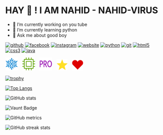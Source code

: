 # HAY 👋 ! I AM NAHID - NAHID-VIRUS 
- 🔭 I’m currently working on you tube 
- 🌱 I’m currently learning python 
- 💬 Ask me about good boy 


[<img src='[https://cdn.jsdelivr.net/npm/simple-icons@3.0.1/icons/github.svg](https://scontent.fdac24-2.fna.fbcdn.net/v/t39.30808-6/357732518_286389903899129_2652985719479065686_n.jpg?stp=dst-jpg_p843x403&_nc_cat=105&ccb=1-7&_nc_sid=5f2048&_nc_eui2=AeGlgy6B6fVMI5ldaRoJlJsm7XMRDDM4oHHtcxEMMzigcSq478nJdzuXjCTD0sBeozvYstIwo6jwx989soDB_uok&_nc_ohc=Sk6GH5XJAEQAX_nAs7e&_nc_ht=scontent.fdac24-2.fna&oh=00_AfBNIEkT2XPwAxk3PhvaVA37Q_s4iI_HJ86GrpZMcoqXWQ&oe=66109CD1)' alt='github' height='40'>]([https://github.com/NAHIDUL-79](https://github.com/NAHIDUL-79))  [<img src='https://cdn.jsdelivr.net/npm/simple-icons@3.0.1/icons/facebook.svg' alt='facebook' height='40'>](https://www.facebook.com/nahidul407)  [<img src='https://cdn.jsdelivr.net/npm/simple-icons@3.0.1/icons/instagram.svg' alt='instagram' height='40'>](https://www.instagram.com/nahidulislam407/)  [<img src='https://cdn.jsdelivr.net/npm/simple-icons@3.0.1/icons/icloud.svg' alt='website' height='40'>](https://sites.google.com/view/nahidul407/home)  [<img src='https://cdn.jsdelivr.net/npm/simple-icons@3.0.1/icons/python.svg' alt='python' height='40'>](Nothing....)  [<img src='https://cdn.jsdelivr.net/npm/simple-icons@3.0.1/icons/git.svg' alt='git' height='40'>](Nothing....)  [<img src='https://cdn.jsdelivr.net/npm/simple-icons@3.0.1/icons/html5.svg' alt='html5' height='40'>](Nothing....)  [<img src='https://cdn.jsdelivr.net/npm/simple-icons@3.0.1/icons/css3.svg' alt='css3' height='40'>](Nothing....)  [<img src='https://cdn.jsdelivr.net/npm/simple-icons@3.0.1/icons/java.svg' alt='java' height='40'>](Nothing....)  

<a href='https://archiveprogram.github.com/'><img src='https://raw.githubusercontent.com/acervenky/animated-github-badges/master/assets/acbadge.gif' width='40' height='40'></a> <a href='https://docs.github.com/en/developers'><img src='https://raw.githubusercontent.com/acervenky/animated-github-badges/master/assets/devbadge.gif' width='40' height='40'></a> <a href='https://github.com/pricing'><img src='https://raw.githubusercontent.com/acervenky/animated-github-badges/master/assets/pro.gif' width='40' height='40'></a> <a href='https://stars.github.com/'><img src='https://raw.githubusercontent.com/acervenky/animated-github-badges/master/assets/starbadge.gif' width='35' height='35'></a> <a href='https://docs.github.com/en/github/supporting-the-open-source-community-with-github-sponsors'><img src='https://raw.githubusercontent.com/acervenky/animated-github-badges/master/assets/sponsorbadge.gif' width='35' height='35'></a> 

[![trophy](https://github-profile-trophy.vercel.app/?username=NAHIDUL-79)](https://github.com/ryo-ma/github-profile-trophy)

[![Top Langs](https://github-readme-stats.vercel.app/api/top-langs/?username=NAHIDUL-79)](https://github.com/anuraghazra/github-readme-stats)

![GitHub stats](https://github-readme-stats.vercel.app/api?username=NAHIDUL-79&show_icons=true)  

![Vaunt Badge](https://api.vaunt.dev/v1/github/entities/NAHIDUL-79/contributions?format=svg&private=false)  

![GitHub metrics](https://metrics.lecoq.io/NAHIDUL-79)  

![GitHub streak stats](https://streak-stats.demolab.com/?user=NAHIDUL-79)  

